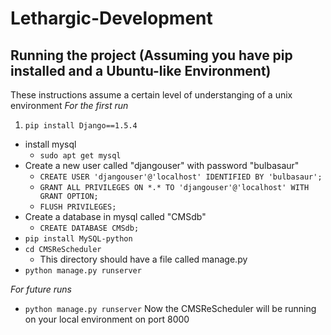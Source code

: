 Lethargic-Development
=====================
## Running the project (Assuming you have pip installed and a Ubuntu-like Environment)
These instructions assume a certain level of understanging of a unix environment
_For the first run_

1. `pip install Django==1.5.4`
- install mysql
	- `sudo apt get mysql`
- Create a new user called "djangouser" with password "bulbasaur"
	- `CREATE USER 'djangouser'@'localhost' IDENTIFIED BY 'bulbasaur';`
	- `GRANT ALL PRIVILEGES ON *.* TO 'djangouser'@'localhost' WITH GRANT OPTION;`
	- `FLUSH PRIVILEGES;`
- Create a database in mysql called "CMSdb"
	- `CREATE DATABASE CMSdb;`
- `pip install MySQL-python`
- `cd CMSReScheduler`
    - This directory should have a file called manage.py
- `python manage.py runserver`

_For future runs_
- `python manage.py runserver`
Now the CMSReScheduler will be running on your local environment on port 8000
